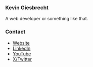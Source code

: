 ### Kevin Giesbrecht
A web developer or something like that.

### Contact
- [Website](https://bluesit.dev)
- [LinkedIn](https://www.linkedin.com/in/bluesit/)
- [YouTube](https://www.youtube.com/@bluesit)
- [X/Twitter](https://x.com/XBluesit)